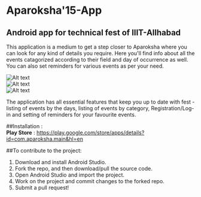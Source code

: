 # Aparoksha'15-App
## Android app for technical fest of IIIT-Allhabad

This application is a medium to get a step closer to Aparoksha where you can look for any kind of details you require. Here you'll find info about all the events catagorized according to their field and day of occurrence as well. You can also set reminders for various events as per your need.

  ![Alt text](https://lh6.ggpht.com/hE8B1_CU4aSr2FWZbpNhuw6oiFbdTVibVKcckmnhBmwcLWjOlS2rljhz2sikVQAW9_Q=h900-rw "Aparoksha")  
  ![Alt text](https://lh6.ggpht.com/6NBKxqql45xXXYdR0PVrUfPtAUHpQArjkKpXVmdK8YYEw4jaxXxuZNO4bvmLTzBBQoE=h900-rw "Aparoksha2")  
  ![Alt text](https://lh5.ggpht.com/Q0CYWee0nbK5iD43Nf3wteqouA7Gdecj_1e7sc9zEOCVx_fVaniSZbDiYsimKN2oLyM=h900-rw "Aparoksha3")  

The application has all essential features that keep you up to date with fest - listing of events by the days, listing of events by category, Registration/Log-in and setting of reminders for your favourite events.  


##Installation :  
**Play Store** : https://play.google.com/store/apps/details?id=com.aparoksha.main&hl=en  

##To contribute to the project:  
1) Download and install Android Studio.  
2) Fork the repo, and then download/pull the source code.  
3) Open Android Studio and import the project.  
4) Work on the project and commit changes to the forked repo.    
5) Submit a pull request!  
  

  
  
  

